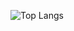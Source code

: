 ![Top Langs](https://github-readme-stats.vercel.app/api/top-langs/?username=andrewalson&hide=CMake,CSS,HTML&layout=compact)

<!--
**andrewalson/andrewalson** is a ✨ _special_ ✨ repository because its `README.md` (this file) appears on your GitHub profile.
